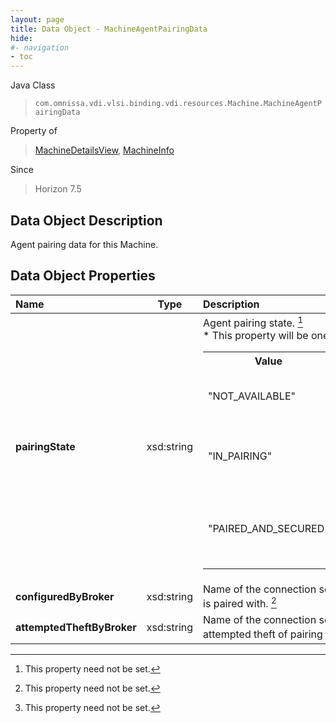 ```yaml
---
layout: page
title: Data Object - MachineAgentPairingData
hide:
#- navigation
- toc
---
```






Java Class
> `com.omnissa.vdi.vlsi.binding.vdi.resources.Machine.MachineAgentPairingData`

Property of
> [MachineDetailsView](vdi.resources.Machine.MachineDetailsView.md#field_detail), [MachineInfo](vdi.resources.Machine.MachineInfo.md#field_detail)

Since
> Horizon 7.5


## Data Object Description

Agent pairing data for this Machine.

## Data Object Properties

 Name | Type | Description
:---|:---:|:---
**pairingState**|  xsd:string|  Agent pairing state. [^1] <br>* This property will be one of:<br><table><tr><th>Value</th><th>Description</th></tr><tr><td>"NOT_AVAILABLE"</td><td>Agent pairing state is not available.</td></tr><tr><td>"IN_PAIRING"</td><td>Agent pairing with connection server is in progress.</td></tr><tr><td>"PAIRED_AND_SECURED"</td><td>Agent is paired and secured with a Connection Server.</td></tr></table>
**configuredByBroker**|  xsd:string|  Name of the connection server the agent is paired with. [^1]
**attemptedTheftByBroker**|  xsd:string|  Name of the connection server that attempted theft of pairing for this Agent. [^1]
 


 


[^1]: This property need not be set.